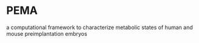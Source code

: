 # PEMA
a computational framework to characterize metabolic states of human and mouse preimplantation embryos
